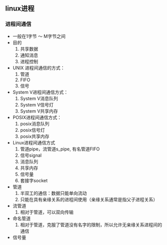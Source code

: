 ## linux进程
### 进程间通信
* 一般在1字节 ～ M字节之间
* 目的
    1. 共享数据
    2. 通知消息
    3. 进程控制
* UNIX 进程间通信的方式：
    1. 管道
    2. FIFO
    3. 信号
* System V进程间通信方式：
    1. System V消息队列
    2. System V信号灯
    3. System V共享内存
* POSIX进程间通信方式：
    1. posix消息队列
    2. posix信号灯
    3. posix共享内存
* Linux进程间通信方式
    1. 管道pipe，流管道s_pipe, 有名管道FIFO
    2. 信号signal
    3. 消息队列
    4. 共享内存
    5. 信号量
    6. 套接字socket
* 管道
    1. 半双工的通信：数据只能单向流动
    2. 只能在具有亲缘关系的进程间使用（亲缘关系通常是指父子进程关系）
* 流管道
    1. 相对于管道，可以双向传输
* 命名管道
    1. 相对于管道，克服了管道没有名字的限制，所以允许无亲缘关系进程间的通信
* 信号量